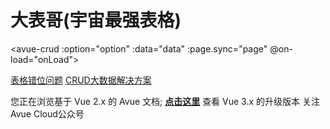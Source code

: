 大表哥(宇宙最强表格)
===========

<avue-crud :option="option" :data="data" :page.sync="page" @on-load="onLoad"></avue-crud>
<script>
export default {
    data() {
      return {
        page: {
          pageSize: 20
        },
        option: {
          excelBtn: true,
          border: true,
          index: true,
          expandLevel: 3,
          headerAlign: 'center',
          align: 'center',
          tree: true,
          labelWidth: 100,
          column: [
            {
              width: 130,
              label: '姓名',
              prop: 'name',
              display: false
            },
            {
              label: '性别1',
              prop: 'sex',
              display: false
            },
            {
              label: '自定义图标',
              prop: 'icon',
              type: "icon",
              iconList: [
                {
                  label: '基本图表',
                  list: ['el-icon-time', 'el-icon-bell', 'el-icon-star-on']
                }
              ],
              display: false
            },
            {
              label: '多级表头',
              display: false,
              children: [
                {
                  label: '信息',
                  display: false,
                  children: [
                    {
                      label: '年龄',
                      prop: 'age',
                      display: false
                    },
                    {
                      label: '手机号',
                      prop: 'phone',
                      display: false
                    }
                  ]
                },
                {
                  label: '级别',
                  prop: 'grade',
                  type: 'select',
                  display: false,
                  dicData: [
                    {
                      label: '测试',
                      value: 1
                    }
                  ]
                }
              ]
            },
            {
              label: '测试',
              prop: 'test',
              display: false
            }
          ],
          group: [
            {
              label: '用户信息',
              prop: 'jbxx',
              icon: 'el-icon-edit-outline',
              column: [
                {
                  label: '姓名',
                  prop: 'name'
                },
                {
                  label: '年龄',
                  prop: 'age'
                }
              ]
            },
            {
              label: '其他信息',
              prop: 'jbxxs',
              icon: 'el-icon-edit-outline',
              column: [
                {
                  label: '级别',
                  prop: 'grade',
                  type: 'select',
                  dicData: [
                    {
                      label: '测试',
                      value: 1
                    }
                  ]
                },
                {
                  label: '手机信息',
                  prop: 'phone'
                },
                {
                  label: '自定义图标',
                  prop: 'icon',
                  type: "icon",
                  iconList: [
                    {
                      label: '基本图表',
                      list: ['el-icon-time', 'el-icon-bell', 'el-icon-star-on']
                    }
                  ]
                }
              ]
            }
          ]
        },
        data: [
          {
            id: '1',
            name: '张三',
            age: 14,
            grade: 1,
            phone1: '17547400800',
            phone: '17547400800',
            icon: 'el-icon-time',
            test: 1,
            sex: '男',
            children: [
              {
                id: '2',
                name: '李四',
                age: 20,
                grade: 1,
                sex: '男',
                test: 1,
                phone1: '17547400800',
                phone: '17547400800',
                icon: 'el-icon-bell',
                children: [
                  {
                    id: '3',
                    name: '王五',
                    age: 10,
                    grade: 1,
                    test: 1,
                    sex: '女',
                    icon: 'el-icon-star-on',
                    phone1: '17547400800',
                    phone: '17547400800'
                  }
                ]
              }
            ]
          },
          {
            id: '4',
            name: '王五',
            age: 10,
            grade: 1,
            test: 1,
            sex: '女',
            icon: 'el-icon-star-on',
            phone1: '17547400800',
            phone: '17547400800'
          }
        ]
      }
    },
    methods: {
      onLoad(page) {
        //模拟分页
        this.page.total = 40
      }
    }
}
</script>

[表格错位问题](https://v2.avuejs.com/crud/crud-cw/) [CRUD大数据解决方案](https://v2.avuejs.com/crud/api-crud-big/)

您正在浏览基于 Vue 2.x 的 Avue 文档; **[点击这里](https://avuejs.com/)** 查看 Vue 3.x 的升级版本 关注Avue Cloud公众号